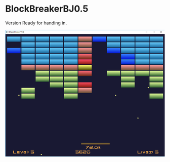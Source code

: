 # BlockBreakerBJ0.5
Version Ready for handing in.



![Alt text](/BBV0.4.png?raw=true "Game Screenshot")
